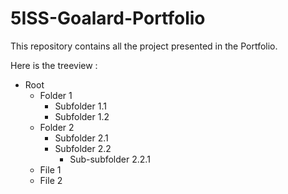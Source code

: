 # 5ISS-Goalard-Portfolio

This repository contains all the project presented in the Portfolio.   

Here is the treeview :
- Root
  - Folder 1
    - Subfolder 1.1
    - Subfolder 1.2
  - Folder 2
    - Subfolder 2.1
    - Subfolder 2.2
      - Sub-subfolder 2.2.1
  - File 1
  - File 2
